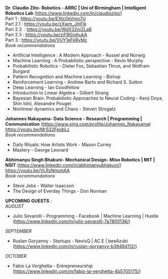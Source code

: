 **Dr. Claudio Zito- Robotics - ARRC | Uni of Birmingham | Intelligent Robotics Lab** (https://www.linkedin.com/in/claudiozito/)  
Part 1 : https://youtu.be/EXtc0eVmo7U  
Part 2.1 : https://youtu.be/zXwm_JjhFlk  
Part 2.2. : https://youtu.be/WdX32nrZLa8  
Part 2.3 : https://youtu.be/zjFBGiqhukA  
Part 3 : https://youtu.be/VUY1eFkRvMc  
*Book recommendations*  
* Artificial Intelligence : A Modern Approach - Russel and Norwig  
* Machine Learning : A Probabilistic perspective - Kevin Murphy  
* Probabilistic Robotics - Dieter Fox, Sebastian Thrun, and Wolfram Burgard  
* Pattern Recognition and Machine Learning - Bishop  
* Reinforcement Learning - Andrew Barto and Richard S. Sutton  
* Deep Learning - Ian Goodfellow  
* Introduction to Linear Algebra - Gilbert Strang  
* Bayesian Brain: Probabilistic Approaches to Neural Coding - Kenji Doya, Shin Ishii, Alexandre Pouget  
* Nonlinear dynamics and Chaos - Steven Strogatz  

**Johannes Nakayama- Data Science - Research | Programming | Communication** (https://www.xing.com/profile/Johannes_Nakayama)  
https://youtu.be/MrS32FeobLc  
*Book recommendations*  
* Daily Rituals: How Artists Work - Mason Currey  
* Mastery - George Leonard  

**Abhimanyu Singh Bhakuni- Mechanical Design- Miso Robotics | MIT | NSIT** (https://www.linkedin.com/in/abhimanyubhakuni/)  
https://youtu.be/VLRzNmotjAA  
*Book recommendations*  
* Steve Jobs - Walter Isaacson  
* The Design of Everday Things - Don Norman  

**UPCOMING GUESTS** :  
*AUGUST*  
* Julio Sevarolli - Programming - Facebook | Machine Learning | Hustle (https://www.linkedin.com/in/julio-sevarolli-7a7800136/)  

*SEPTEMBER*  
* Ruslan Goryanny - Startups - NevisQ | AC.E | beeAzubi (https://www.linkedin.com/in/ruslan-goryanyy-b39484112/)  

*OCTOBER*  
* Fabio La Verghetta - Entrepreneurship (https://www.linkedin.com/in/fabio-la-verghetta-4b5705175/)  
